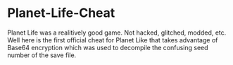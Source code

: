 # Planet-Life-Cheat
Planet Life was a realitively good game. Not hacked, glitched, modded, etc. Well here is the first official cheat for Planet Like that takes advantage of Base64 encryption which was used to decompile the confusing seed number of the save file.
